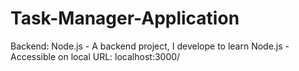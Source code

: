 # Task-Manager-Application

Backend: Node.js -
A backend project, I develope to learn Node.js -
Accessible on local URL: localhost:3000/
